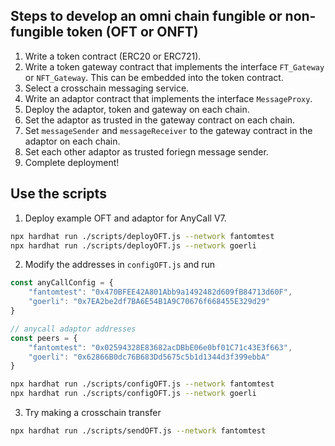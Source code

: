 ## Steps to develop an omni chain fungible or non-fungible token (OFT or ONFT)
1. Write a token contract (ERC20 or ERC721).
2. Write a token gateway contract that implements the interface `FT_Gateway` or `NFT_Gateway`. This can be embedded into the token contract.
3. Select a crosschain messaging service.
4. Write an adaptor contract that implements the interface `MessageProxy`.
5. Deploy the adaptor, token and gateway on each chain.
6. Set the adaptor as trusted in the gateway contract on each chain.
7. Set `messageSender` and `messageReceiver` to the gateway contract in the adaptor on each chain.
8. Set each other adaptor as trusted foriegn message sender.
9. Complete deployment!

## Use the scripts
1. Deploy example OFT and adaptor for AnyCall V7.
```sh
npx hardhat run ./scripts/deployOFT.js --network fantomtest
npx hardhat run ./scripts/deployOFT.js --network goerli
```
2. Modify the addresses in `configOFT.js` and run
```js
const anyCallConfig = {
    "fantomtest": "0x470BFEE42A801Abb9a1492482d609fB84713d60F",
    "goerli": "0x7EA2be2df7BA6E54B1A9C70676f668455E329d29"
}

// anycall adaptor addresses
const peers = {
    "fantomtest": "0x02594328E83682acDBbE06e0bf01C71c43E3f663",
    "goerli": "0x62866B0dc76B683Dd5675c5b1d1344d3f399ebbA"
}
```
```sh
npx hardhat run ./scripts/configOFT.js --network fantomtest
npx hardhat run ./scripts/configOFT.js --network goerli
```
3. Try making a crosschain transfer
```sh
npx hardhat run ./scripts/sendOFT.js --network fantomtest
```